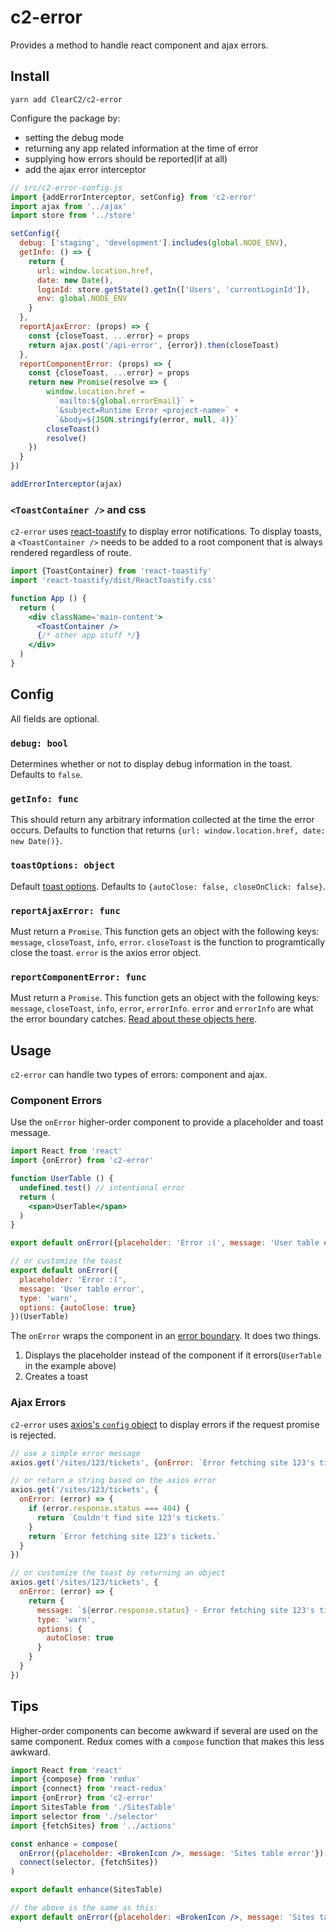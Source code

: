 # c2-error

Provides a method to handle react component and ajax errors.

## Install

```
yarn add ClearC2/c2-error
```

Configure the package by:
- setting the debug mode
- returning any app related information at the time of error
- supplying how errors should be reported(if at all)
- add the ajax error interceptor

```js
// src/c2-error-config.js
import {addErrorInterceptor, setConfig} from 'c2-error'
import ajax from '../ajax'
import store from '../store'

setConfig({
  debug: ['staging', 'development'].includes(global.NODE_ENV),
  getInfo: () => {
    return {
      url: window.location.href,
      date: new Date(),
      loginId: store.getState().getIn(['Users', 'currentLoginId']),
      env: global.NODE_ENV
    }
  },
  reportAjaxError: (props) => {
    const {closeToast, ...error} = props
    return ajax.post('/api-error', {error}).then(closeToast)
  },
  reportComponentError: (props) => {
    const {closeToast, ...error} = props
    return new Promise(resolve => {
        window.location.href =
          `mailto:${global.errorEmail}` +
          `&subject=Runtime Error <project-name>` +
          `&body=${JSON.stringify(error, null, 4)}`
        closeToast()
        resolve()
    })
  }
})

addErrorInterceptor(ajax)
```

### `<ToastContainer />` and css
`c2-error` uses [react-toastify](https://github.com/fkhadra/react-toastify) to display error notifications. To display
toasts, a `<ToastContainer />` needs to be added to a root component that is always rendered regardless of route.

```jsx
import {ToastContainer} from 'react-toastify'
import 'react-toastify/dist/ReactToastify.css'

function App () {
  return (
    <div className='main-content'>
      <ToastContainer />
      {/* other app stuff */}
    </div>
  )
}
```

## Config
All fields are optional.

### `debug: bool`
Determines whether or not to display debug information in the toast. Defaults to `false`.

### `getInfo: func`
This should return any arbitrary information collected at the time the error occurs. Defaults to function that returns
`{url: window.location.href, date: new Date()}`.

### `toastOptions: object`
Default [toast options](https://github.com/fkhadra/react-toastify#toast). Defaults to `{autoClose: false, closeOnClick: false}`.

### `reportAjaxError: func`
Must return a `Promise`. This function gets an object with the following keys: `message`, `closeToast`, `info`, `error`.
`closeToast` is the function to programtically close the toast. `error` is the axios error object.

### `reportComponentError: func`
Must return a `Promise`. This function gets an object with the following keys: `message`, `closeToast`, `info`, `error`,
`errorInfo`.
`error` and `errorInfo` are what the error boundary catches.
[Read about these objects here](https://reactjs.org/docs/error-boundaries.html#componentdidcatch-parameters).

## Usage

`c2-error` can handle two types of errors: component and ajax.

### Component Errors

Use the `onError` higher-order component to provide a placeholder and toast message.

```jsx
import React from 'react'
import {onError} from 'c2-error'

function UserTable () {
  undefined.test() // intentional error
  return (
    <span>UserTable</span>
  )
}

export default onError({placeholder: 'Error :(', message: 'User table error'})(UserTable)

// or customize the toast
export default onError({
  placeholder: 'Error :(',
  message: 'User table error',
  type: 'warn',
  options: {autoClose: true}
})(UserTable)

```

The `onError` wraps the component in an [error boundary](https://reactjs.org/docs/error-boundaries.html). It does two
things.

1. Displays the placeholder instead of the component if it errors(`UserTable` in the example above)
2. Creates a toast

### Ajax Errors
`c2-error` uses [axios's `config` object](https://github.com/axios/axios#request-method-aliases) to display errors if
the request promise is rejected.

```js
// use a simple error message
axios.get('/sites/123/tickets', {onError: `Error fetching site 123's tickets.`})

// or return a string based on the axios error
axios.get('/sites/123/tickets', {
  onError: (error) => {
    if (error.response.status === 404) {
      return `Couldn't find site 123's tickets.`
    }
    return `Error fetching site 123's tickets.`
  }
})

// or customize the toast by returning an object
axios.get('/sites/123/tickets', {
  onError: (error) => {
    return {
      message: `${error.response.status} - Error fetching site 123's tickets.`,
      type: 'warn',
      options: {
        autoClose: true
      }
    }
  }
})
```

## Tips
Higher-order components can become awkward if several are used on the same component. Redux comes with a `compose`
function that makes this less awkward.


```jsx
import React from 'react'
import {compose} from 'redux'
import {connect} from 'react-redux'
import {onError} from 'c2-error'
import SitesTable from './SitesTable'
import selector from './selector'
import {fetchSites} from '../actions'

const enhance = compose(
  onError({placeholder: <BrokenIcon />, message: 'Sites table error'}),
  connect(selector, {fetchSites})
)

export default enhance(SitesTable)

// the above is the same as this:
export default onError({placeholder: <BrokenIcon />, message: 'Sites table error'})(connect(selector, {fetchSites})(UserTable))
```